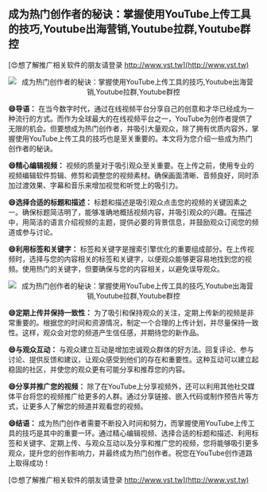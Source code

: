 ## **成为热门创作者的秘诀：掌握使用YouTube上传工具的技巧,Youtube出海营销,Youtube拉群,Youtube群控**

[😍想了解推广相关软件的朋友请登录 http://www.vst.tw](http://www.vst.tw)

 <center><img src="https://vst.tw/MP4/tuiguang/png/3.png" alt="成为热门创作者的秘诀：掌握使用YouTube上传工具的技巧,Youtube出海营销,Youtube拉群,Youtube群控"></center>

**😄导语：**
在当今数字时代，通过在线视频平台分享自己的创意和才华已经成为一种流行的方式。而作为全球最大的在线视频平台之一，YouTube为创作者提供了无限的机会。但要想成为热门创作者，并吸引大量观众，除了拥有优质内容外，掌握使用YouTube上传工具的技巧也是至关重要的。本文将为您介绍一些成为热门创作者的秘诀。

**😄精心编辑视频：**
视频的质量对于吸引观众至关重要。在上传之前，使用专业的视频编辑软件剪辑、修剪和调整您的视频素材。确保画面清晰、音频良好，同时添加过渡效果、字幕和音乐来增加视觉和听觉上的吸引力。

**😄选择合适的标题和描述：**
标题和描述是吸引观众点击您的视频的关键因素之一。确保标题简洁明了，能够准确地概括视频内容，并吸引观众的兴趣。在描述中，用简洁的语言介绍视频的主题，提供必要的背景信息，并鼓励观众订阅您的频道或参与讨论。

**😄利用标签和关键字：**
标签和关键字是搜索引擎优化的重要组成部分。在上传视频时，选择与您的内容相关的标签和关键字，以便观众能够更容易地找到您的视频。使用热门的关键字，但要确保与您的内容相关，以避免误导观众。

 <center><img src="https://vst.tw/MP4/tuiguang/png/5.png" alt="成为热门创作者的秘诀：掌握使用YouTube上传工具的技巧,Youtube出海营销,Youtube拉群,Youtube群控"></center>

**😄定期上传并保持一致性：**
为了吸引和保持观众的关注，定期上传新的视频是非常重要的。根据您的时间和资源情况，制定一个合理的上传计划，并尽量保持一致性。这样，观众会对您的频道产生信任感，并期待您的新作品。

**😄与观众互动：**
与观众建立互动是增加忠诚观众群体的好方法。回复评论、参与讨论、提供反馈和建议，让观众感受到他们的存在和重要性。这种互动可以建立起稳固的社区，并使您的观众更有可能分享和推荐您的内容。

**😄分享并推广您的视频：**
除了在YouTube上分享视频外，还可以利用其他社交媒体平台将您的视频推广给更多的人群。通过分享链接、嵌入代码或制作预告片等方式，让更多人了解您的频道并观看您的视频。

**😄结语：**
成为热门创作者需要不断投入时间和努力，而掌握使用YouTube上传工具的技巧是其中的重要一环。通过精心编辑视频、选择合适的标题和描述、利用标签和关键字、定期上传、与观众互动以及分享和推广您的视频，您将能够吸引更多观众，提升您的创作影响力，并最终成为热门创作者。祝您在YouTube创作道路上取得成功！

[😍想了解推广相关软件的朋友请登录 http://www.vst.tw](http://www.vst.tw)




